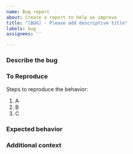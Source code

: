 ```yaml
---
name: Bug report
about: Create a report to help us improve
title: "[BUG] - Please add descriptive title"
labels: bug
assignees: ''

---
```


### Describe the bug

<!---A clear and concise description of what the bug is.--->

### To Reproduce

Steps to reproduce the behavior:

1. A
1. B
1. C

### Expected behavior

<!---A clear and concise description of what you expected to happen.--->

### Additional context

<!---Add any other context about the problem here.--->
